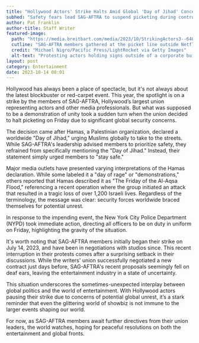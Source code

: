```yaml
---
title: "Hollywood Actors' Strike Halts Amid Global 'Day of Jihad' Concerns"
subhed: "Safety fears lead SAG-AFTRA to suspend picketing during controversial worldwide event."
author: Pat Franklin
author-title: Staff Writer
featured-image: 
  path: "https://media.breitbart.com/media/2023/10/StrikingActors3--640x480.jpg"
  cutline: "SAG-AFTRA members gathered at the picket line outside Netflix Headquarters earlier this year."
  credit: "Michael Nigro/Pacific Press/LightRocket via Getty Images"
  alt-text: "Protesting actors holding signs outside of a corporate building."
layout: post
category: Entertainment
date: 2023-10-14 08:01
---
```


Hollywood has always been a place of spectacle, but it's not always about the latest blockbuster or red-carpet event. This year, the spotlight is on a strike by the members of SAG-AFTRA, Hollywood’s largest union representing actors and other media professionals. But what was supposed to be a demonstration of unity took a sudden turn when the union decided to halt picketing on Friday due to significant global security concerns.

The decision came after Hamas, a Palestinian organization, declared a worldwide "Day of Jihad," urging Muslims globally to take to the streets. While SAG-AFTRA's leadership advised members to prioritize safety, they refrained from specifically mentioning the "Day of Jihad." Instead, their statement simply urged members to "stay safe." 

Major media outlets have presented varying interpretations of the Hamas declaration. While some labeled it a "day of rage" or "demonstrations," others reported that Hamas described it as "The Friday of the Al-Aqsa Flood," referencing a recent operation where the group initiated an attack that resulted in a tragic loss of over 1,200 Israeli lives. Regardless of the terminology, the message was clear: security forces worldwide braced themselves for potential unrest.

In response to the impending event, the New York City Police Department (NYPD) took immediate action, directing all officers to be on duty in uniform on Friday, highlighting the gravity of the situation.

It's worth noting that SAG-AFTRA members initially began their strike on July 14, 2023, and have been in negotiations with studios since. This recent interruption in their protests comes after a surprising setback in their discussions. While the writers' union successfully negotiated a new contract just days before, SAG-AFTRA's recent proposals seemingly fell on deaf ears, leaving the entertainment industry in a state of uncertainty.

This situation underscores the sometimes-unexpected interplay between global politics and the world of entertainment. With Hollywood actors pausing their strike due to concerns of potential global unrest, it’s a stark reminder that even the glittering world of showbiz is not immune to the larger events shaping our world.

For now, as SAG-AFTRA members await further directives from their union leaders, the world watches, hoping for peaceful resolutions on both the entertainment and global fronts.
